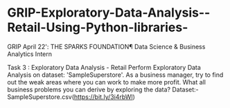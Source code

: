 # GRIP-Exploratory-Data-Analysis--Retail-Using-Python-libraries-
GRIP April 22': THE SPARKS FOUNDATION¶
Data Science & Business Analytics Intern

Task 3 : Exploratory Data Analysis - Retail
Perform Exploratory Data Analysis on dataset: 'SampleSuperstore'.
As a business manager, try to find out the weak areas where you can work to make more profit.
What all business problems you can derive by exploring the data?
Dataset:- SampleSuperstore.csv(https://bit.ly/3i4rbWl)
